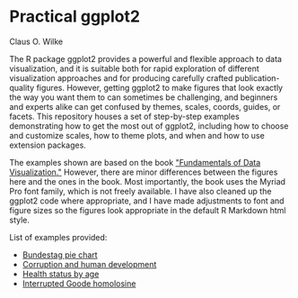 # Practical ggplot2

Claus O. Wilke

The R package ggplot2 provides a powerful and flexible approach to data visualization, and it is suitable both for rapid exploration of different visualization approaches and for producing carefully crafted publication-quality figures. However, getting ggplot2 to make figures that look exactly the way you want them to can sometimes be challenging, and beginners and experts alike can get confused by themes, scales, coords, guides, or facets. This repository houses a set of step-by-step examples demonstrating how to get the most out of ggplot2, including how to choose and customize scales, how to theme plots, and when and how to use extension packages.

The examples shown are based on the book ["Fundamentals of Data Visualization."](https://serialmentor.com/dataviz) However, there are minor differences between the figures here and the ones in the book. Most importantly, the book uses the Myriad Pro font family, which is not freely available. I have also cleaned up the ggplot2 code where appropriate, and I have made adjustments to font and figure sizes so the figures look appropriate in the default R Markdown html style.

List of examples provided:

- [Bundestag pie chart](https://htmlpreview.github.io/?https://github.com/clauswilke/practical_ggplot2/blob/master/bundestag_pie.html)
- [Corruption and human development](https://htmlpreview.github.io/?https://github.com/clauswilke/practical_ggplot2/blob/master/corruption_human_development.html)
- [Health status by age](https://htmlpreview.github.io/?https://github.com/clauswilke/practical_ggplot2/blob/master/health_status.html)
- [Interrupted Goode homolosine](https://htmlpreview.github.io/?https://github.com/clauswilke/practical_ggplot2/blob/master/goode.html)
